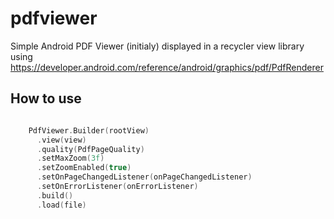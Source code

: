 # pdfviewer
Simple Android PDF Viewer (initialy) displayed in a recycler view library using https://developer.android.com/reference/android/graphics/pdf/PdfRenderer 


## How to use
``` kotlin

    PdfViewer.Builder(rootView)
      .view(view)
      .quality(PdfPageQuality)
      .setMaxZoom(3f)
      .setZoomEnabled(true)
      .setOnPageChangedListener(onPageChangedListener)
      .setOnErrorListener(onErrorListener)
      .build()
      .load(file)
```

